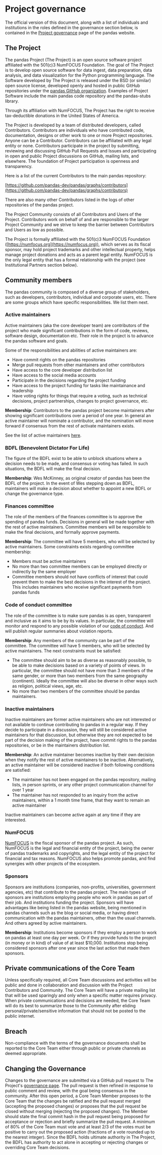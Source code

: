 # Project governance

The official version of this document, along with a list of
individuals and institutions in the roles defined in the governance
section below, is contained in the
[Project governance](https://pandas.pydata.org/about/governance.html)
page of the pandas website.

## The Project

The pandas Project (The Project) is an open source software project affiliated
with the 501(c)3 NumFOCUS Foundation. The goal of The Project is to develop open
source software for data ingest, data preparation, data analysis, and data
visualization for the Python programming language. The Software developed by
The Project is released under the BSD (or similar) open source license,
developed openly and hosted in public GitHub repositories under the [pandas
GitHub organization](https://github.com/pandas-dev). Examples of Project Software
include the main pandas code repository and the pandas-stubs library.

Through its affiliation with NumFOCUS, The Project has the right to receive
tax-deductible donations in the United States of America.

The Project is developed by a team of distributed developers, called
Contributors. Contributors are individuals who have contributed code,
documentation, designs or other work to one or more Project repositories.
Anyone can be a Contributor. Contributors can be affiliated with any legal
entity or none. Contributors participate in the project by submitting,
reviewing and discussing GitHub Pull Requests and Issues and participating in
open and public Project discussions on GitHub, mailing lists, and
elsewhere. The foundation of Project participation is openness and
transparency.

Here is a list of the current Contributors to the main pandas repository:

[https://github.com/pandas-dev/pandas/graphs/contributors](https://github.com/pandas-dev/pandas/graphs/contributors)

There are also many other Contributors listed in the logs of other repositories of
the pandas project.

The Project Community consists of all Contributors and Users of the Project.
Contributors work on behalf of and are responsible to the larger Project
Community and we strive to keep the barrier between Contributors and Users as
low as possible.

The Project is formally affiliated with the 501(c)3 NumFOCUS Foundation
([https://numfocus.org](https://numfocus.org)), which serves as its fiscal
sponsor, may hold project trademarks and other intellectual property, helps
manage project donations and acts as a parent legal entity. NumFOCUS is the
only legal entity that has a formal relationship with the project (see
Institutional Partners section below).

## Community members

The pandas community is composed of a diverse group of stakeholders, such as
developers, contributors, individual and corporate users, etc. There are
some groups which have specific responsibilities. We list them next.

### Active maintainers

Active maintainers (aka the core developer team) are contributors of the
project who made significant contributions in the form of code, reviews,
software design, documentation etc. Their role in the project is to
advance the pandas software and goals.

Some of the responsibilities and abilities of active maintainers are:

- Have commit rights on the pandas repositories
- Merge pull requests from other maintainers and other contributors
- Have access to the core developer distribution list
- Have access to the social media accounts
- Participate in the decisions regarding the project funding
- Have access to the project funding for tasks like maintainance and
  leadership
- Have voting rights for things that require a voting, such as technical
  decisions, project partnerships, changes to project governance, etc.

**Membership**: Contributors to the pandas project become maintainers after
showing significant contributions over a period of one year. In general an
active maintainer will nominate a contributor, and the nomination will move
forward if consensus from the rest of activate maintainers exists.

See the list of active maintainers [here](team.html#maintainers).

### BDFL (Benevolent Dictator For Life)

The figure of the BDFL exist to be able to unblock situations where a decision
needs to be made, and consensus or voting has failed. In such situations, the
BDFL will make the final decision.

**Membership**: Wes McKinney, as original creator of pandas has been the BDFL
of the project. In the event of Wes stepping down as BDFL, maintainers will
make a decision about whether to appoint a new BDFL or change the governance
type.

### Finances committee

The role of the members of the finances committee is to approve the spending
of pandas funds. Decisions in general will be made together with the rest of
active maintainers. Committee members will be responsible to make the final
decisions, and formally approve payments.

**Membership**: The committee will have 5 members, who will be selected by active
maintainers. Some constraints exists regarding committee membership:

- Members must be active maintainers
- No more than two committee members can be employed directly or indirectly
  by the same employer
- Committee members should not have conflicts of interest that could prevent
  them to make the best decisions in the interest of the project. This includes
  maintainers who receive significant payments from pandas funds

### Code of conduct committee

The role of the committee is to make sure pandas is as open, transparent and
inclusive as it aims to be by its values. In particular, the committee will
monitor and respond to any possible violation of our
[code of conduct](../community/coc.html). And will publish regular summaries
about violation reports.

**Membership**: Any members of the community can be part of the committee.
The committee will have 5 members, who will be selected by active maintainers.
The next constraints must be satisfied:

- The committee should aim to be as diverse as reasonably possible, to be able
  to make decisions based on a variety of points of views. In particular, the
  committee should not have more than 3 members of the same gender, or more
  than two members from the same geography (continent). Ideally the committee
  will also be diverse in other ways such as religion, political views,
  age, etc.
- No more than two members of the committee should be pandas maintainers.

### Inactive maintainers

Inactive maintainers are former active maintainers who are not interested or
not available to continue contributing to pandas in a regular way. If they
decide to participate in a discussion, they will still be considered active
maintainers for that discussion, but otherwise they are not expected to be part
of the decision making of the project, have commit rights to the pandas
repositories, or be in the maintainers distribution list.

**Membership**: An active maintainer becomes inactive by their own decision when
they notify the rest of active maintainers to be inactive. Alternatively, an
active maintainer will be considered inactive if both following conditions are
satisfied:

- The maintainer has not been engaged on the pandas repository, mailing lists, in
  person sprints, or any other project communication channel for over 1 year
- The maintainer has not responded to an inquiry from the active maintainers, within
  a 1 month time frame, that they want to remain an active maintainer

Inactive maintainers can become active again at any time if they are interested.

### NumFOCUS

[NumFOCUS](https://numfocus.org) is the fiscal sponsor of the pandas project.
As such, NumFOCUS is the legal and financial entity of the project, being the
owner of pandas trademarks and copyrights, and the legal entity of the
project for financial and tax reasons. NumFOCUS also helps promote pandas, and
find synergies with other projects of the ecosystem.

### Sponsors

Sponsors are institutions (companies, non-profits, universities, government
agencies, etc) that contribute to the pandas project. The main types of
sponsors are institutions employing people who work in pandas as part of their
job. And institutions funding the project. Sponsors will have advantages like
being listed in the pandas website, being mentioned in pandas channels
such as the blog or social media, or having direct communication with the
pandas maintainers, other than the usual channels. And others agreed by
active maintainers.

**Membership**: Institutions become sponsors if they employ a person to work
on pandas at least one day per week. Or if they provide funds to the project
(in money or in kind) of value of at least $10,000. Institutions stop
being considered sponsors after one year since the last action that made them
sponsors.

## Private communications of the Core Team

Unless specifically required, all Core Team discussions and activities will be
public and done in collaboration and discussion with the Project Contributors
and Community. The Core Team will have a private mailing list that will be used
sparingly and only when a specific matter requires privacy. When private
communications and decisions are needed, the Core Team will do its best to
summarize those to the Community after eliding personal/private/sensitive
information that should not be posted to the public internet.

## Breach

Non-compliance with the terms of the governance documents shall be reported to
the Core Team either through public or private channels as deemed appropriate.

## Changing the Governance

Changes to the governance are submitted via a GitHub pull request to The Project's
[governance page](https://github.com/pandas-dev/pandas/blob/main/web/pandas/about/governance.md).
The pull request is then refined in response to public comment and review, with
the goal being consensus in the community.  After this open period, a Core Team
Member proposes to the Core Team that the changes be ratified and the pull
request merged (accepting the proposed changes) or proposes that the pull
request be closed without merging (rejecting the proposed changes). The Member
should state the final commit hash in the pull request being proposed for
acceptance or rejection and briefly summarize the pull request. A minimum of
80% of the Core Team must vote and at least 2/3 of the votes must be positive
to carry out the proposed action (fractions of a vote rounded up to the nearest
integer). Since the BDFL holds ultimate authority in The Project, the BDFL has
authority to act alone in accepting or rejecting changes or overriding Core
Team decisions.
